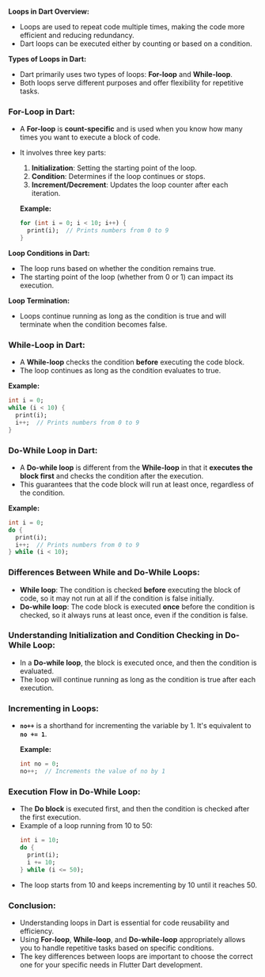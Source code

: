 **Loops in Dart Overview:**
- Loops are used to repeat code multiple times, making the code more efficient and reducing redundancy.
- Dart loops can be executed either by counting or based on a condition.

**Types of Loops in Dart:**
- Dart primarily uses two types of loops: **For-loop** and **While-loop**.
- Both loops serve different purposes and offer flexibility for repetitive tasks.

### **For-Loop in Dart:**
- A **For-loop** is **count-specific** and is used when you know how many times you want to execute a block of code.
- It involves three key parts:
  1. **Initialization**: Setting the starting point of the loop.
  2. **Condition**: Determines if the loop continues or stops.
  3. **Increment/Decrement**: Updates the loop counter after each iteration.
  
  **Example:**
  ```dart
  for (int i = 0; i < 10; i++) {
    print(i);  // Prints numbers from 0 to 9
  }
  ```

**Loop Conditions in Dart:**
- The loop runs based on whether the condition remains true.
- The starting point of the loop (whether from 0 or 1) can impact its execution.
  
**Loop Termination:**
- Loops continue running as long as the condition is true and will terminate when the condition becomes false.

### **While-Loop in Dart:**
- A **While-loop** checks the condition **before** executing the code block.
- The loop continues as long as the condition evaluates to true.

**Example:**
```dart
int i = 0;
while (i < 10) {
  print(i);
  i++;  // Prints numbers from 0 to 9
}
```

### **Do-While Loop in Dart:**
- A **Do-while loop** is different from the **While-loop** in that it **executes the block first** and checks the condition after the execution.
- This guarantees that the code block will run at least once, regardless of the condition.

**Example:**
```dart
int i = 0;
do {
  print(i);
  i++;  // Prints numbers from 0 to 9
} while (i < 10);
```

### **Differences Between While and Do-While Loops:**
- **While loop**: The condition is checked **before** executing the block of code, so it may not run at all if the condition is false initially.
- **Do-while loop**: The code block is executed **once** before the condition is checked, so it always runs at least once, even if the condition is false.

### **Understanding Initialization and Condition Checking in Do-While Loop:**
- In a **Do-while loop**, the block is executed once, and then the condition is evaluated.
- The loop will continue running as long as the condition is true after each execution.

### **Incrementing in Loops:**
- **`no++`** is a shorthand for incrementing the variable by 1. It's equivalent to **`no += 1`**.
  
  **Example:**
  ```dart
  int no = 0;
  no++;  // Increments the value of no by 1
  ```

### **Execution Flow in Do-While Loop:**
- The **Do block** is executed first, and then the condition is checked after the first execution.
- Example of a loop running from 10 to 50:
  ```dart
  int i = 10;
  do {
    print(i);
    i += 10;
  } while (i <= 50);
  ```
- The loop starts from 10 and keeps incrementing by 10 until it reaches 50.

### **Conclusion:**
- Understanding loops in Dart is essential for code reusability and efficiency.
- Using **For-loop**, **While-loop**, and **Do-while-loop** appropriately allows you to handle repetitive tasks based on specific conditions.
- The key differences between loops are important to choose the correct one for your specific needs in Flutter Dart development.
